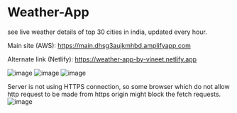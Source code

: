 # Weather-App
see live weather details of top 30 cities in india, updated every hour.

Main site (AWS):
https://main.dhsg3aujkmhbd.amplifyapp.com

Alternate link (Netlify):
https://weather-app-by-vineet.netlify.app


![image](https://user-images.githubusercontent.com/87371365/205353024-12aeb009-6680-48ff-8f02-8742b79fb35a.png)
![image](https://user-images.githubusercontent.com/87371365/205353051-1734088f-1ccd-42ae-b421-0841bb024825.png)
![image](https://user-images.githubusercontent.com/87371365/205353150-300f6591-5112-4cd2-9483-fee4fb01f27a.png)






Server is not using HTTPS connection, so some browser which do not allow http request to be made from https origin might block the fetch requests.
![image](https://user-images.githubusercontent.com/87371365/205352603-e485892d-8646-4c5d-b190-b94d8e7fc8f4.png)
